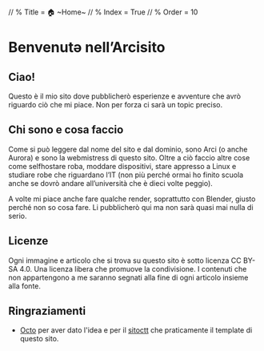 // % Title = 🏠 ~Home~
// % Index = True
// % Order = 10

# Benvenutə nell’Arcisito

## Ciao!

Questo è il mio sito dove pubblicherò esperienze e avventure che avrò riguardo ciò che mi piace. Non per forza ci sarà un topic preciso.

## Chi sono e cosa faccio

Come si può leggere dal nome del sito e dal dominio, sono Arci (o anche Aurora) e sono la webmistress di questo sito. Oltre a ciò faccio altre cose come selfhostare roba, moddare dispositivi, stare appresso a Linux e studiare robe che riguardano l’IT (non più perché ormai ho finito scuola anche se dovrò andare all’università che è dieci volte peggio).

A volte mi piace anche fare qualche render, soprattutto con Blender, giusto perché non so cosa fare. Li pubblicherò qui ma non sarà quasi mai nulla di serio.

## Licenze

Ogni immagine e articolo che si trova su questo sito è sotto licenza CC BY-SA 4.0. Una licenza libera che promuove la condivisione. I contenuti che non appartengono a me saranno segnati alla fine di ogni articolo insieme alla fonte.

## Ringraziamenti

* [Octo](https://mastodon.uno/@octo) per aver dato l'idea e per il [sitoctt](https://gitlab.com/octtspacc/sitoctt) che praticamente il template di questo sito.
